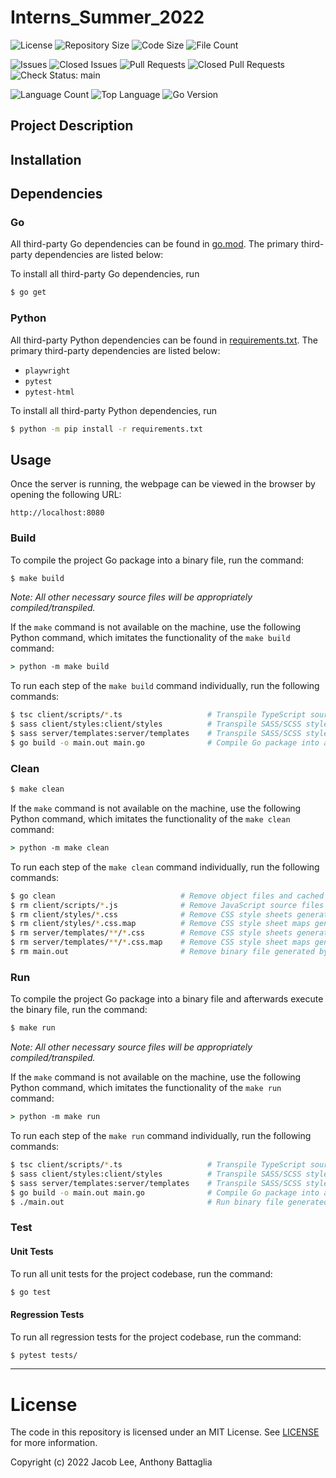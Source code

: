 # Interns_Summer_2022

![License](https://img.shields.io/github/license/Triangleman7/Interns_Summer_2022)
![Repository Size](https://img.shields.io/github/repo-size/Triangleman7/Interns_Summer_2022)
![Code Size](https://img.shields.io/github/languages/code-size/Triangleman7/Interns_Summer_2022)
![File Count](https://img.shields.io/github/directory-file-count/Triangleman7/Interns_Summer_2022)

![Issues](https://img.shields.io/github/issues/Triangleman7/Interns_Summer_2022)
![Closed Issues](https://img.shields.io/github/issues-closed/Triangleman7/Interns_Summer_2022)
![Pull Requests](https://img.shields.io/github/issues-pr/Triangleman7/Interns_Summer_2022)
![Closed Pull Requests](https://img.shields.io/github/issues-pr-closed/Triangleman7/Interns_Summer_2022)
![Check Status: `main`](https://img.shields.io/github/checks-status/Triangleman7/Interns_Summer_2022/main)

![Language Count](https://img.shields.io/github/languages/count/Triangleman7/Interns_Summer_2022)
![Top Language](https://img.shields.io/github/languages/top/Triangleman7/Interns_Summer_2022)
![Go Version](https://img.shields.io/github/go-mod/go-version/Triangleman7/Interns_Summer_2022)

## Project Description

## Installation

## Dependencies

### Go

All third-party Go dependencies can be found in [go.mod](https://github.com/Triangleman7/Interns_Summer_2022/blob/main/go.mod).
The primary third-party dependencies are listed below:

To install all third-party Go dependencies, run

```bash
$ go get
```

### Python

All third-party Python dependencies can be found in [requirements.txt](https://github.com/Triangleman7/Interns_Summer_2022/blob/main/requirements.txt).
The primary third-party dependencies are listed below:

- `playwright`
- `pytest`
- `pytest-html`

To install all third-party Python dependencies, run

```bash
$ python -m pip install -r requirements.txt
```

## Usage

Once the server is running, the webpage can be viewed in the browser by opening the following URL:

```
http://localhost:8080
```

### Build

To compile the project Go package into a binary file, run the command:

```bash
$ make build
```

_Note: All other necessary source files will be appropriately compiled/transpiled._

If the `make` command is not available on the machine, use the following Python command, which imitates the functionality of the `make build` command:

```cmd
> python -m make build
```

To run each step of the `make build` command individually, run the following commands:

```bash
$ tsc client/scripts/*.ts                   # Transpile TypeScript source files into JavaScript source files
$ sass client/styles:client/styles          # Transpile SASS/SCSS style sheets into CSS style sheets
$ sass server/templates:server/templates    # Transpile SASS/SCSS style sheets into CSS style sheets
$ go build -o main.out main.go              # Compile Go package into a binary file
```

### Clean

```bash
$ make clean
```

If the `make` command is not available on the machine, use the following Python command, which imitates the functionality of the `make clean` command:

```cmd
> python -m make clean
```

To run each step of the `make clean` command individually, run the following commands:

```bash
$ go clean                            # Remove object files and cached files generated by the Go compiler
$ rm client/scripts/*.js              # Remove JavaScript source files generated by the TypeScript compiler
$ rm client/styles/*.css              # Remove CSS style sheets generated by the SASS compiler
$ rm client/styles/*.css.map          # Remove CSS style sheet maps generated by the SASS compiler
$ rm server/templates/**/*.css        # Remove CSS style sheets generated by the SASS compiler
$ rm server/templates/**/*.css.map    # Remove CSS style sheet maps generated by the SASS compiler
$ rm main.out                         # Remove binary file generated by the Go compiler
```

### Run

To compile the project Go package into a binary file and afterwards execute the binary file, run the command:

```bash
$ make run
```

_Note: All other necessary source files will be appropriately compiled/transpiled._

If the `make` command is not available on the machine, use the following Python command, which imitates the functionality of the `make run` command:

```cmd
> python -m make run
```

To run each step of the `make run` command individually, run the following commands:

```bash
$ tsc client/scripts/*.ts                   # Transpile TypeScript source files into JavaScript source files
$ sass client/styles:client/styles          # Transpile SASS/SCSS style sheets into CSS style sheets
$ sass server/templates:server/templates    # Transpile SASS/SCSS style sheets into CSS style sheets
$ go build -o main.out main.go              # Compile Go package into a binary file
$ ./main.out                                # Run binary file generated by the Go compiler
```

### Test

#### Unit Tests

To run all unit tests for the project codebase, run the command:

```bash
$ go test
```

#### Regression Tests

To run all regression tests for the project codebase, run the command:

```bash
$ pytest tests/
```

***

# License

The code in this repository is licensed under an MIT License.
See [LICENSE](https://github.com/Triangleman7/Interns_Summer_2022/blob/main/LICENSE) for more information.

Copyright (c) 2022 Jacob Lee, Anthony Battaglia
